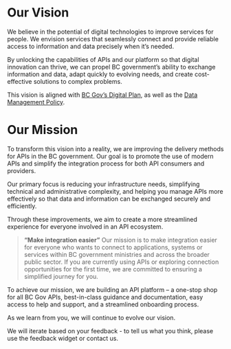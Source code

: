 # Our Vision

We believe in the potential of digital technologies to improve services for people. We envision services that seamlessly connect and provide reliable access to information and data precisely when it’s needed.

By unlocking the capabilities of APIs and our platform so that digital innovation can thrive, we can propel BC government’s ability to exchange information and data, adapt quickly to evolving needs, and create cost-effective solutions to complex problems.

This vision is aligned with [BC Gov’s Digital Plan](https://digital.gov.bc.ca/policies-standards/digital-plan/), as well as the [Data Management Policy](https://www2.gov.bc.ca/gov/content/governments/services-for-government/policies-procedures/data-management-policy).

# Our Mission

To transform this vision into a reality, we are improving the delivery methods for APIs in the BC government. Our goal is to promote the use of modern APIs and simplify the integration process for both API consumers and providers.

Our primary focus is reducing your infrastructure needs, simplifying technical and administrative complexity, and helping you manage APIs more effectively so that data and information can be exchanged securely and efficiently.

Through these improvements, we aim to create a more streamlined experience for everyone involved in an API ecosystem.

> **“Make integration easier”**
> Our mission is to make integration easier for everyone who wants to connect to applications, systems or services within BC government ministries and across the broader public sector. If you are currently using APIs or exploring connection opportunities for the first time, we are committed to ensuring a simplified journey for you.

To achieve our mission, we are building an API platform – a one-stop shop for all BC Gov APIs, best-in-class guidance and documentation, easy access to help and support, and a streamlined onboarding process.

As we learn from you, we will continue to evolve our vision.

We will iterate based on your feedback - to tell us what you think, please use the feedback widget or contact us.
